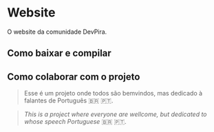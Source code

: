 # Website

O website da comunidade DevPira.

## Como baixar e compilar

## Como colaborar com o projeto

> Esse é um projeto onde todos são bemvindos, mas dedicado à falantes de Português :brazil: :portugal:.

> _This is a project where everyone are wellcome, but dedicated to whose speech Portuguese_ :brazil: :portugal:.